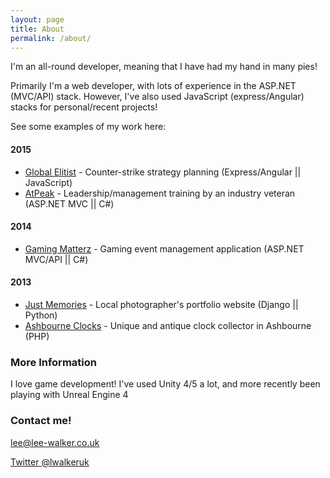 ```yaml
---
layout: page
title: About
permalink: /about/
---
```


I'm an all-round developer, meaning that I have had my hand in many pies!

Primarily I'm a web developer, with lots of experience in the ASP.NET (MVC/API) stack. However, I've also used JavaScript (express/Angular) stacks for personal/recent projects!

See some examples of my work here:

#### 2015
- [Global Elitist](http://globalelitist.com/) - Counter-strike strategy planning (Express/Angular || JavaScript)
- [AtPeak](http://globalelitist.com/) - Leadership/management training by an industry veteran (ASP.NET MVC || C#)

#### 2014
- [Gaming Matterz](http://gamingmatterz.com/) - Gaming event management application (ASP.NET MVC/API || C#)

#### 2013
- [Just Memories](http://just-memories.co.uk/) - Local photographer's portfolio website (Django || Python)
- [Ashbourne Clocks](http://ashbourneclocks.co.uk/) - Unique and antique clock collector in Ashbourne (PHP)

### More Information

I love game development! I've used Unity 4/5 a lot, and more recently been playing with Unreal Engine 4

### Contact me!

[lee@lee-walker.co.uk](mailto:lee@lee-walker.co.uk)

[Twitter @lwalkeruk](https://twitter.com/lwalkeruk)
